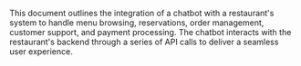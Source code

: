 This document outlines the integration of a chatbot with a restaurant's system to handle
menu browsing, reservations, order management, customer support, and payment
processing. The chatbot interacts with the restaurant's backend through a series of API
calls to deliver a seamless user experience.

